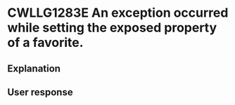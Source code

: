 # CWLLG1283E An exception occurred while setting the exposed property of a favorite.

## Explanation

## User response
